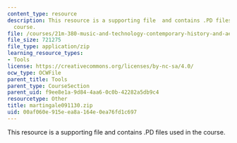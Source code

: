 ```yaml
---
content_type: resource
description: This resource is a supporting file  and contains .PD files used in the
  course.
file: /courses/21m-380-music-and-technology-contemporary-history-and-aesthetics-fall-2009/00af060e915eea8a164e0ea76fd1c697_martingale091130.zip
file_size: 721275
file_type: application/zip
learning_resource_types:
- Tools
license: https://creativecommons.org/licenses/by-nc-sa/4.0/
ocw_type: OCWFile
parent_title: Tools
parent_type: CourseSection
parent_uid: f9ee8e1a-9d84-4aa6-0c0b-42282a5db9c4
resourcetype: Other
title: martingale091130.zip
uid: 00af060e-915e-ea8a-164e-0ea76fd1c697
---
```

This resource is a supporting file  and contains .PD files used in the course.